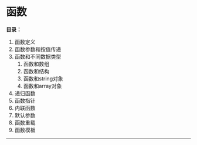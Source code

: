 # 函数

**目录：**  
1. 函数定义
2. 函数参数和按值传递
3. 函数和不同数据类型
   1. 函数和数组
   2. 函数和结构
   3. 函数和string对象
   4. 函数和array对象
4. 递归函数
5. 函数指针
6. 内联函数
7. 默认参数
8. 函数重载
9. 函数模板
-------------
